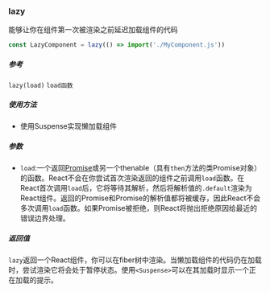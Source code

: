 ### lazy
能够让你在组件第一次被渲染之前延迟加载组件的代码
```jsx
const LazyComponent = lazy(() => import('./MyComponent.js'))
```
##### 参考
`lazy(load)`
`load函数`
##### 使用方法
  - 使用Suspense实现懒加载组件

##### 参数
- `load`:一个返回[Promise]()或另一个thenable（具有`then`方法的类Promise对象）的函数。React不会在你尝试首次渲染返回的组件之前调用`load`函数。在React首次调用`load`后，它将等待其解析，然后将解析值的`.default`渲染为React组件。返回的Promise和Promise的解析值都将被缓存，因此React不会多次调用`load`函数。如果Promise被拒绝，则React将抛出拒绝原因给最近的错误边界处理。

##### 返回值 
`lazy`返回一个React组件，你可以在fiber树中渲染。当懒加载组件的代码仍在加载时，尝试渲染它将会处于暂停状态。使用`<Suspense>`可以在其加载时显示一个正在加载的提示。